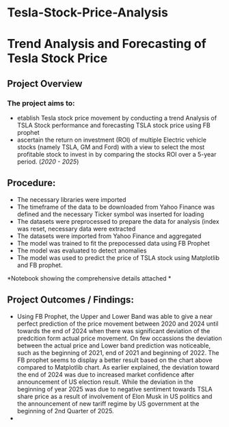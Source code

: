 # Tesla-Stock-Price-Analysis
# Trend Analysis and Forecasting of Tesla Stock Price
## Project Overview
### The project aims to:
- etablish Tesla stock price movement by conducting a trend Analysis of TSLA Stock performance and forecasting TSLA stock price using FB prophet
- ascertain the return on investment (ROI) of multiple Electric vehicle stocks (namely TSLA, GM and Ford) with a view to select the most profitable stock to invest in by comparing the stocks ROI over a 5-year period. (*2020 - 2025*)

## Procedure:
- The necessary libraries were imported
- The timeframe of the data to be downloaded from Yahoo Finance was defined and the necessary Ticker symbol was inserted for loading
- The datasets were preprocessed to prepare the data for analysis (index was reset, necessary data were extracted
- The datasets were imported from Yahoo Finance and aggregated
- The model was trained to fit the prepocessed data using FB Prophet
- The model was evaluated to detect anomalies
- The model was used to predict the price of TSLA stock using Matplotlib and FB prophet.

*Notebook showing the comprehensive details attached *

## Project Outcomes / Findings:
- Using FB Prophet, the Upper and Lower Band was able to give a near perfect prediction of the price movement between 2020 and 2024 until towards the end of 2024 when there was significant deviation of the predcition form actual price movement. On few occassions the deviation between the actual price and Lower band prediction was noticeable, such as the beginning of 2021, end of 2021 and beginning of 2022. The FB prophet seems to display a better result based on the chart above compared to Matplotlib chart. As earlier explained, the deviation toward the end of 2024 was due to increased market confidence after announcement of US election result. While the deviation in the beginning of year 2025 was due to negative sentiment towards TSLA share price as a result of involvement of Elon Musk in US politics and the announcement of new tariff regime by US government at the beginning of 2nd Quarter of 2025.
- 
